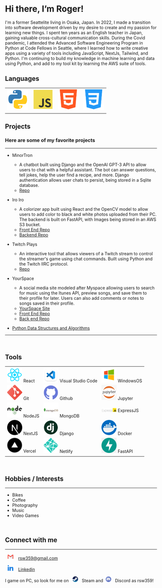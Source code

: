 # Hi there, I’m Roger!

I'm a former Seattelite living in Osaka, Japan. In 2022, I made a transition into software development driven by my desire to create and my passion for learning new things. I spent ten years as an English teacher in Japan, gaining valuable cross-cultural communication skills. During the Covid pandemic, I attended the Advanced Software Engineering Program in Python at Code Fellows in Seattle,  where I learned how to write creative apps using a variety of tools including JavaScript, NextJs, Tailwind, and Python. I'm continuing to build my knowledge in machine learning and data using Python, and add to my tool kit by learning the AWS suite of tools. 
## Languages

|                                         |                                     |                                       |                                      |
| --------------------------------------- | ----------------------------------- | ------------------------------------- | ------------------------------------ |
| <img src="assets/python.png" width=70/> | <img src="assets/js.png" width=70/> | <img src="assets/html.png" width=70/> | <img src="assets/css.png" width=70/> |
|                                         |                                     |                                       |                                      |

## Projects
### Here are some of my favorite projects
---

- MinorTron
  - A chatbot built using Django and the OpenAI GPT-3 API to allow users to chat with a helpful assistant. The bot can answer questions, tell jokes, help the user find a recipe, and more. Django authentication allows user chats to persist, being stored in a Sqlite database.
  - [Repo](https://github.com/rsw359/djangobot/tree/main/d_chatbot)
- Iro Iro
  - A colorizer app built using React and the OpenCV model to allow users to add color to black and white photos uploaded from their PC. The backend is built on FastAPI, with Images being stored in an AWS S3 bucket.
  - [Front End Repo](https://github.com/rsw359/Iro-Iro)
  - [Backend Repo](https://github.com/rsw359/Iro-Iro-Backend)
- Twitch Plays
  - An interactive tool that allows viewers of a Twitch stream to control the streamer's game using chat commands. Built using Python and the Twitch IIRC protocol.
  - [Repo](https://github.com/Twitch-Plays/twitch-plays)
- YourSpace
  - A social media site modeled after Myspace allowing users to search for music using the Itunes API, preview songs, and save them to their profile for later. Users can also add comments or notes to songs saved in their profile.
  - [YourSpace Site](https://yoorspace.netlify.app/)
  - [Front End Repo](https://github.com/the-golden-order/your-space)
  - [Back end Repo](https://github.com/the-golden-order/your-space-server)
    
- [Python Data Structures and Algorithms](https://github.com/rsw359/data-structures-and-algorithms/tree/main/python)

---

<br>

## Tools

|                                                 |                                                            |                                                    |
| ----------------------------------------------- | ---------------------------------------------------------- | -------------------------------------------------- |
| <img src="assets/react.png" width=50/> React    | <img src="assets/vscode.png" width=50/> Visual Studio Code | <img src="assets/windows.png" width=50/> WindowsOS |
| <img src="assets/git.png" width=50/> Git        | <img src="assets/github.png" width=50/> Github             | <img src="assets/jupyter.png" width=50/> Jupyter   |
| <img src="assets/node.png" width=50/> NodeJS    | <img src="assets/mongo.png" width=50/> MongoDB             | <img src="assets/express.png" width=50/> ExpressJS |
| <img src= "assets/next-js.png" width=50> NextJS | <img src="assets/django.png" width=50> Django              | <img src="assets/docker.png" width=50> Docker      |
| <img src="assets/vercel.png" width=50> Vercel   | <img src="assets/netlify.png" width=50/> Netlify           | <img src="assets/fastapi.png" width=50> FastAPI    |
|                                                 |                                                            |                                                    |

<br>

## Hobbies / Interests

---

- Bikes
- Coffee
- Photography
- Music
- Video Games

<br>

## Connect with me

---

&nbsp; <img src="assets/gmail.png" width=20/> &nbsp;&nbsp; rsw359@gmail.com

&nbsp; <img src="assets/linkedin.png" width=20/> &nbsp;&nbsp; [Linkedin](https://www.linkedin.com/in/roger-s-wells/)

I game on PC, so look for me on &nbsp; <img src="assets/steam.png" width=20/> &nbsp;&nbsp;Steam and&nbsp; <img src="assets/discord.png" width=20/> &nbsp;&nbsp;Discord as rsw359!
